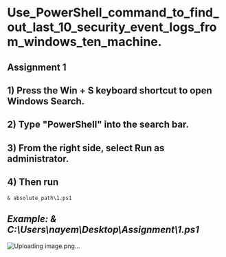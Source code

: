 # Use_PowerShell_command_to_find_out_last_10_security_event_logs_from_windows_ten_machine.
## Assignment 1
## 1) Press the Win + S keyboard shortcut to open Windows Search.
## 2) Type "PowerShell" into the search bar.
## 3) From the right side, select Run as administrator.
## 4) Then run 
```
& absolute_path\1.ps1
```
## _Example: & C:\Users\nayem\Desktop\Assignment\1.ps1_

![Uploading image.png…]()
